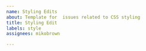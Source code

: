```yaml
---
name: Styling Edits
about: Template for  issues related to CSS styling
title: Styling Edit
labels: style
assignees: mikobrown

---
```



